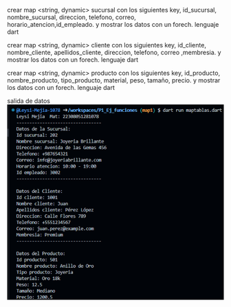 crear map <string, dynamic> sucursal con los siguientes key, id_sucursal, nombre_sucursal, direccion, telefono, correo, horario_atencion,id_empleado. y mostrar los datos con un forech. lenguaje dart

crear map <string, dynamic> cliente con los siguientes key, id_cliente, nombre_cliente, apellidos_cliente, direccion, telefono, correo ,membresia. y mostrar los datos con un forech. lenguaje dart

crear map <string, dynamic> producto con los siguientes key, id_producto, nombre_producto, tipo_producto, material, peso, tamaño, precio. y mostrar los datos con un forech. lenguaje dart

salida de datos 
![alt text](image-9.png)